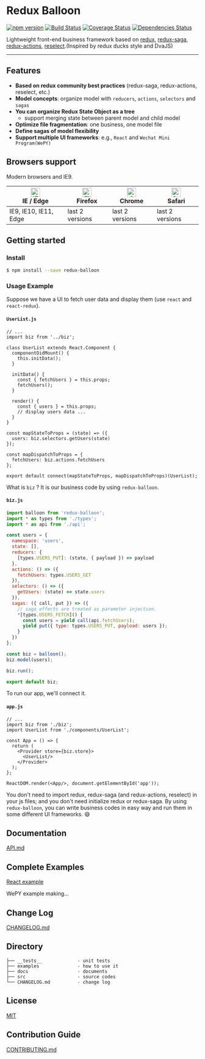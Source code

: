 # Redux Balloon

[![npm version](https://img.shields.io/npm/v/redux-balloon)](https://badge.fury.io/js/redux-balloon)
[![Build Status](https://travis-ci.org/deepfunc/redux-balloon.svg?branch=master)](https://travis-ci.org/deepfunc/redux-balloon)
[![Coverage Status](https://coveralls.io/repos/github/deepfunc/redux-balloon/badge.svg?branch=master)](https://coveralls.io/github/deepfunc/redux-balloon?branch=master)
[![Dependencies Status](https://david-dm.org/deepfunc/redux-balloon.svg)](https://david-dm.org/deepfunc/redux-balloon)

Lightweight front-end business framework based on [redux](https://github.com/reduxjs/redux), [redux-saga](https://github.com/redux-saga/redux-saga), [redux-actions](https://github.com/redux-utilities/redux-actions), [reselect](https://github.com/reduxjs/reselect).(Inspired by redux ducks style and DvaJS)

---



## Features

- **Based on redux community best practices** (redux-saga, redux-actions, reselect, etc.)
- **Model concepts**: organize model with `reducers`, `actions`, `selectors` and `sagas`
- **You can organize Redux State Object as a tree**
  - support merging state between parent model and child model
- **Optimize file fragmentation**: one business, one model file
- **Define sagas of model flexibility**
- **Support multiple UI frameworks**: e.g., `React` and `Wechat Mini Program(WePY)`   



## Browsers support

Modern browsers and IE9.

| [<img src="https://raw.githubusercontent.com/alrra/browser-logos/master/src/edge/edge_48x48.png" alt="IE / Edge" width="24px" height="24px" />](http://godban.github.io/browsers-support-badges/)</br>IE / Edge | [<img src="https://raw.githubusercontent.com/alrra/browser-logos/master/src/firefox/firefox_48x48.png" alt="Firefox" width="24px" height="24px" />](http://godban.github.io/browsers-support-badges/)</br>Firefox | [<img src="https://raw.githubusercontent.com/alrra/browser-logos/master/src/chrome/chrome_48x48.png" alt="Chrome" width="24px" height="24px" />](http://godban.github.io/browsers-support-badges/)</br>Chrome | [<img src="https://raw.githubusercontent.com/alrra/browser-logos/master/src/safari/safari_48x48.png" alt="Safari" width="24px" height="24px" />](http://godban.github.io/browsers-support-badges/)</br>Safari |
| --------- | --------- | --------- | --------- |
| IE9, IE10, IE11, Edge| last 2 versions| last 2 versions| last 2 versions |



## Getting started

### Install

```bash
$ npm install --save redux-balloon
```



### Usage Example

Suppose we have a UI to fetch user data and display them (use `react` and `react-redux`).

#### `UserList.js`

```react
// ...
import biz from '../biz';

class UserList extends React.Component {
  componentDidMount() {
    this.initData();
  }

  initData() {
    const { fetchUsers } = this.props;
    fetchUsers();
  }
  
  render() {
    const { users } = this.props;
    // display users data ...
  }
}
  
const mapStateToProps = (state) => ({
  users: biz.selectors.getUsers(state)
});

const mapDispatchToProps = {
  fetchUsers: biz.actions.fetchUsers
};

export default connect(mapStateToProps, mapDispatchToProps)(UserList);
```



What is `biz` ? It is our business code by using `redux-balloon`.

#### `biz.js`

```javascript
import balloon from 'redux-balloon';
import * as types from './types';
import * as api from './api';

const users = {
  namespace: 'users',
  state: [],
  reducers: {
    [types.USERS_PUT]: (state, { payload }) => payload
  },
  actions: () => ({
    fetchUsers: types.USERS_GET
  }),
  selectors: () => ({
    getUsers: (state) => state.users
  }),
  sagas: ({ call, put }) => ({
    // saga effects are treated as parameter injection.
    *[types.USERS_FETCH]() {
      const users = yield call(api.fetchUsers);
      yield put({ type: types.USERS_PUT, payload: users });
    }
  })
};

const biz = balloon();
biz.model(users);

biz.run();

export default biz;
```



To run our app, we'll connect it.

#### `app.js`

```react
// ...
import biz from './biz';
import UserList from './components/UserList';

const App = () => {
  return (
    <Provider store={biz.store}>
      <UserList/>
    </Provider>
  );
};

ReactDOM.render(<App/>, document.getElementById('app'));
```



You don't need to import redux, redux-saga (and redux-actions, reselect) in your js files; and you don't need initialize redux or redux-saga. By using `redux-balloon`, you can write business codes in easy way and run them in some different UI frameworks. :smile:



## Documentation

[API.md](docs/en/API.md)



## Complete Examples

[React example](examples/react)

WePY example making...



## Change Log

[CHANGELOG.md](CHANGELOG.md)



## Directory

```
├── __tests__             - unit tests
├── examples              - how to use it
├── docs                  - documents
├── src                   - source codes
└── CHANGELOG.md          - change log
```



## License

[MIT](https://tldrlegal.com/license/mit-license)



## Contribution Guide

[CONTRIBUTING.md](CONTRIBUTING.md)

